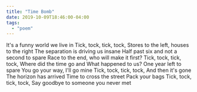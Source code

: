```yaml
---
title: "Time Bomb"
date: 2019-10-09T18:46:00-04:00
tags:
  - "poem"
---
```


It's a funny world we live in
Tick, tock, tick, tock,
Stores to the left, houses to the right
The separation is driving us insane
Half past six and not a second to spare
Race to the end, who will make it first?
Tick, tock, tick, tock,
Where did the time go and
What happened to us?
One year left to spare
You go your way, I'll go mine
Tick, tock, tick, tock,
And then it's gone
The horizon has arrived
Time to cross the street
Pack your bags
Tick, tock, tick, tock,
Say goodbye to someone you never met
